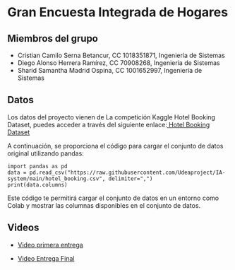 # Gran Encuesta Integrada de Hogares

## Miembros del grupo

- Cristian Camilo Serna Betancur, CC 1018351871, Ingeniería de Sistemas
- Diego Alonso Herrera Ramírez, CC 70908268, Ingeniería de Sistemas
- Sharid Samantha Madrid Ospina, CC 1001652997, Ingeniería de Sistemas

## Datos
Los datos del proyecto vienen de La competición Kaggle Hotel Booking Dataset, puedes acceder a través del siguiente enlace:[ Hotel Booking Dataset](https://www.kaggle.com/datasets/saadharoon27/hotel-booking-dataset)

A continuación, se proporciona el código para cargar el conjunto de datos original utilizando pandas:


    import pandas as pd
    data = pd.read_csv("https://raw.githubusercontent.com/Udeaproject/IA-system/main/hotel_booking.csv", delimiter=",")
    print(data.columns)

Este código te permitirá cargar el conjunto de datos en un entorno como Colab y mostrar las columnas disponibles en el conjunto de datos.
## Videos

- [Video primera entrega](https://youtube.com/watch?v=6kQz3kwmcYI&feature=shared)

- [Video Entrega Final](https://youtube.com/watch?v=BNoyMUijuII&feature=shared)
